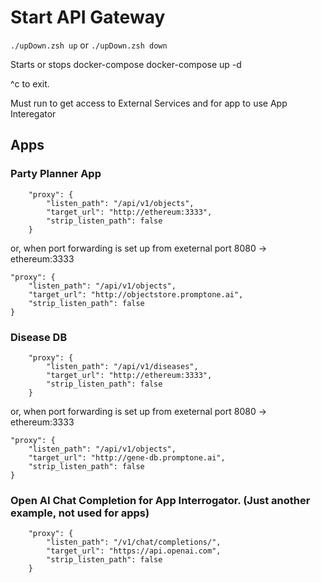 # Start API Gateway

`./upDown.zsh up` or `./upDown.zsh down`

Starts or stops docker-compose 
docker-compose up -d

^c to exit.

Must run to get access to External Services and for app to use App Interegator

## Apps

### Party Planner App

```
    "proxy": {
        "listen_path": "/api/v1/objects",
        "target_url": "http://ethereum:3333",
        "strip_listen_path": false
    }
```

or, when port forwarding is set up from exeternal port 8080 -> ethereum:3333

    "proxy": {
        "listen_path": "/api/v1/objects",
        "target_url": "http://objectstore.promptone.ai",
        "strip_listen_path": false
    }

### Disease DB

```
    "proxy": {
        "listen_path": "/api/v1/diseases",
        "target_url": "http://ethereum:3333",
        "strip_listen_path": false
    }
```

or, when port forwarding is set up from exeternal port 8080 -> ethereum:3333

    "proxy": {
        "listen_path": "/api/v1/objects",
        "target_url": "http://gene-db.promptone.ai",
        "strip_listen_path": false
    }

### Open AI Chat Completion for App Interrogator. (Just another example, not used for apps)
```
    "proxy": {
        "listen_path": "/v1/chat/completions/",
        "target_url": "https://api.openai.com",
        "strip_listen_path": false
    }
```